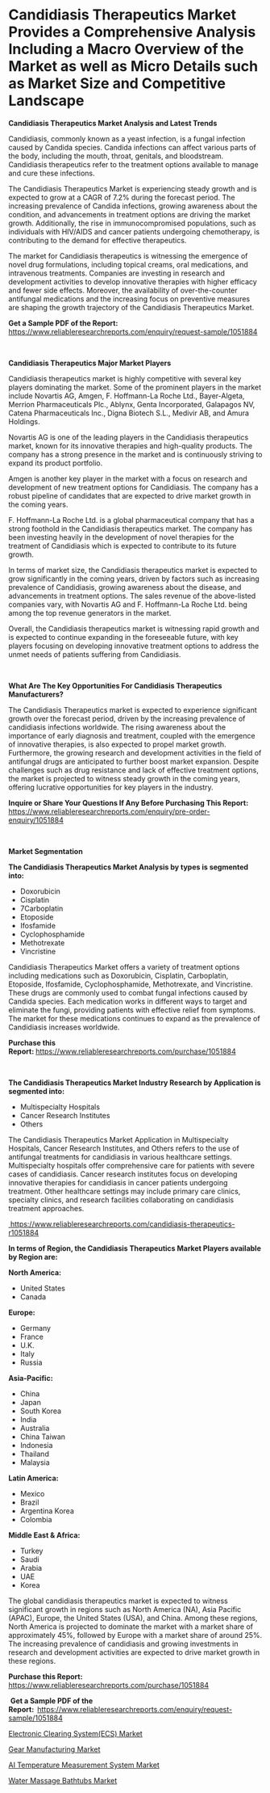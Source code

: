 <p><h1>Candidiasis Therapeutics Market Provides a Comprehensive Analysis Including a Macro Overview of the Market as well as Micro Details such as Market Size and Competitive Landscape</h1></p><p><strong>Candidiasis Therapeutics Market Analysis and Latest Trends</strong></p>
<p><p>Candidiasis, commonly known as a yeast infection, is a fungal infection caused by Candida species. Candida infections can affect various parts of the body, including the mouth, throat, genitals, and bloodstream. Candidiasis therapeutics refer to the treatment options available to manage and cure these infections.</p><p>The Candidiasis Therapeutics Market is experiencing steady growth and is expected to grow at a CAGR of 7.2% during the forecast period. The increasing prevalence of Candida infections, growing awareness about the condition, and advancements in treatment options are driving the market growth. Additionally, the rise in immunocompromised populations, such as individuals with HIV/AIDS and cancer patients undergoing chemotherapy, is contributing to the demand for effective therapeutics.</p><p>The market for Candidiasis therapeutics is witnessing the emergence of novel drug formulations, including topical creams, oral medications, and intravenous treatments. Companies are investing in research and development activities to develop innovative therapies with higher efficacy and fewer side effects. Moreover, the availability of over-the-counter antifungal medications and the increasing focus on preventive measures are shaping the growth trajectory of the Candidiasis Therapeutics Market.</p></p>
<p><strong>Get a Sample PDF of the Report:&nbsp;</strong> <a href="https://www.reliableresearchreports.com/enquiry/request-sample/1051884">https://www.reliableresearchreports.com/enquiry/request-sample/1051884</a></p>
<p>&nbsp;</p>
<p><strong>Candidiasis Therapeutics Major Market Players</strong></p>
<p><p>Candidiasis therapeutics market is highly competitive with several key players dominating the market. Some of the prominent players in the market include Novartis AG, Amgen, F. Hoffmann-La Roche Ltd., Bayer-Algeta, Merrion Pharmaceuticals Plc., Ablynx, Genta Incorporated, Galapagos NV, Catena Pharmaceuticals Inc., Digna Biotech S.L., Medivir AB, and Amura Holdings.</p><p>Novartis AG is one of the leading players in the Candidiasis therapeutics market, known for its innovative therapies and high-quality products. The company has a strong presence in the market and is continuously striving to expand its product portfolio.</p><p>Amgen is another key player in the market with a focus on research and development of new treatment options for Candidiasis. The company has a robust pipeline of candidates that are expected to drive market growth in the coming years.</p><p>F. Hoffmann-La Roche Ltd. is a global pharmaceutical company that has a strong foothold in the Candidiasis therapeutics market. The company has been investing heavily in the development of novel therapies for the treatment of Candidiasis which is expected to contribute to its future growth.</p><p>In terms of market size, the Candidiasis therapeutics market is expected to grow significantly in the coming years, driven by factors such as increasing prevalence of Candidiasis, growing awareness about the disease, and advancements in treatment options. The sales revenue of the above-listed companies vary, with Novartis AG and F. Hoffmann-La Roche Ltd. being among the top revenue generators in the market. </p><p>Overall, the Candidiasis therapeutics market is witnessing rapid growth and is expected to continue expanding in the foreseeable future, with key players focusing on developing innovative treatment options to address the unmet needs of patients suffering from Candidiasis.</p></p>
<p>&nbsp;</p>
<p><strong>What Are The Key Opportunities For Candidiasis Therapeutics Manufacturers?</strong></p>
<p><p>The Candidiasis Therapeutics market is expected to experience significant growth over the forecast period, driven by the increasing prevalence of candidiasis infections worldwide. The rising awareness about the importance of early diagnosis and treatment, coupled with the emergence of innovative therapies, is also expected to propel market growth. Furthermore, the growing research and development activities in the field of antifungal drugs are anticipated to further boost market expansion. Despite challenges such as drug resistance and lack of effective treatment options, the market is projected to witness steady growth in the coming years, offering lucrative opportunities for key players in the industry.</p></p>
<p><strong>Inquire or Share Your Questions If Any Before Purchasing This Report:</strong> <a href="https://www.reliableresearchreports.com/enquiry/pre-order-enquiry/1051884">https://www.reliableresearchreports.com/enquiry/pre-order-enquiry/1051884</a></p>
<p>&nbsp;</p>
<p><strong>Market Segmentation</strong></p>
<p><strong>The Candidiasis Therapeutics Market Analysis by types is segmented into:</strong></p>
<p><ul><li>Doxorubicin</li><li>Cisplatin</li><li>7Carboplatin</li><li>Etoposide</li><li>Ifosfamide</li><li>Cyclophosphamide</li><li>Methotrexate</li><li>Vincristine</li></ul></p>
<p><p>Candidiasis Therapeutics Market offers a variety of treatment options including medications such as Doxorubicin, Cisplatin, Carboplatin, Etoposide, Ifosfamide, Cyclophosphamide, Methotrexate, and Vincristine. These drugs are commonly used to combat fungal infections caused by Candida species. Each medication works in different ways to target and eliminate the fungi, providing patients with effective relief from symptoms. The market for these medications continues to expand as the prevalence of Candidiasis increases worldwide.</p></p>
<p><strong>Purchase this Report:&nbsp;</strong><a href="https://www.reliableresearchreports.com/purchase/1051884">https://www.reliableresearchreports.com/purchase/1051884</a></p>
<p>&nbsp;</p>
<p><strong>The Candidiasis Therapeutics Market Industry Research by Application is segmented into:</strong></p>
<p><ul><li>Multispecialty Hospitals</li><li>Cancer Research Institutes</li><li>Others</li></ul></p>
<p><p>The Candidiasis Therapeutics Market Application in Multispecialty Hospitals, Cancer Research Institutes, and Others refers to the use of antifungal treatments for candidiasis in various healthcare settings. Multispecialty hospitals offer comprehensive care for patients with severe cases of candidiasis. Cancer research institutes focus on developing innovative therapies for candidiasis in cancer patients undergoing treatment. Other healthcare settings may include primary care clinics, specialty clinics, and research facilities collaborating on candidiasis treatment approaches.</p></p>
<p><a href="https://www.reliableresearchreports.com/candidiasis-therapeutics-r1051884">&nbsp;https://www.reliableresearchreports.com/candidiasis-therapeutics-r1051884</a></p>
<p><strong>In terms of Region, the Candidiasis Therapeutics Market Players available by Region are:</strong></p>
<p>
    <p> <strong> North America: </strong>
        <ul>
            <li>United States</li>
            <li>Canada</li>
        </ul>
        </p> 
    <p> <strong> Europe: </strong>
        <ul>
            <li>Germany</li>
            <li>France</li>
            <li>U.K.</li>
            <li>Italy</li>
            <li>Russia</li>
        </ul>
        </p> 
    <p> <strong> Asia-Pacific: </strong>
        <ul>
            <li>China</li>
            <li>Japan</li>
            <li>South Korea</li>
            <li>India</li>
            <li>Australia</li>
            <li>China Taiwan</li>
            <li>Indonesia</li>
            <li>Thailand</li>
            <li>Malaysia</li>
        </ul>
        </p> 
    <p> <strong> Latin America: </strong>
        <ul>
            <li>Mexico</li>
            <li>Brazil</li>
            <li>Argentina Korea</li>
            <li>Colombia</li>
        </ul>
        </p> 
    <p> <strong> Middle East & Africa: </strong>
        <ul>
            <li>Turkey</li>
            <li>Saudi</li>
            <li>Arabia</li>
            <li>UAE</li>
            <li>Korea</li>
        </ul>
    </p>
    </p>
<p><p>The global candidiasis therapeutics market is expected to witness significant growth in regions such as North America (NA), Asia Pacific (APAC), Europe, the United States (USA), and China. Among these regions, North America is projected to dominate the market with a market share of approximately 45%, followed by Europe with a market share of around 25%. The increasing prevalence of candidiasis and growing investments in research and development activities are expected to drive market growth in these regions.</p></p>
<p><strong>Purchase this Report: </strong><a href="https://www.reliableresearchreports.com/purchase/1051884">https://www.reliableresearchreports.com/purchase/1051884</a></p>
<p>&nbsp;<strong>Get a Sample PDF of the Report:&nbsp;&nbsp;</strong><a href="https://www.reliableresearchreports.com/enquiry/request-sample/1051884">https://www.reliableresearchreports.com/enquiry/request-sample/1051884</a></p>
<p><strong></strong></p>
<p><p><a href="https://medium.com/@anne.mitchell45476/electronic-clearing-system-ecs-market-share-evolution-and-market-growth-trends-2024-2031-8e8a0d8d80eb">Electronic Clearing System(ECS) Market</a></p><p><a href="https://medium.com/@cathymaggio15/gear-manufacturing-market-the-key-to-successful-business-strategy-forecast-till-2031-07cff24d2286">Gear Manufacturing Market</a></p><p><a href="https://www.linkedin.com/pulse/ai-temperature-measurement-system-market-research-report-zo36e">AI Temperature Measurement System Market</a></p><p><a href="https://www.linkedin.com/pulse/water-massage-bathtubs-market-research-report-key-successful-mnhke">Water Massage Bathtubs Market</a></p></p>